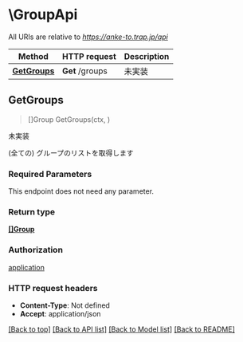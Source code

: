 # \GroupApi

All URIs are relative to *https://anke-to.trap.jp/api*

Method | HTTP request | Description
------------- | ------------- | -------------
[**GetGroups**](GroupApi.md#GetGroups) | **Get** /groups | 未実装



## GetGroups

> []Group GetGroups(ctx, )

未実装

(全ての) グループのリストを取得します

### Required Parameters

This endpoint does not need any parameter.

### Return type

[**[]Group**](Group.md)

### Authorization

[application](../README.md#application)

### HTTP request headers

- **Content-Type**: Not defined
- **Accept**: application/json

[[Back to top]](#) [[Back to API list]](../README.md#documentation-for-api-endpoints)
[[Back to Model list]](../README.md#documentation-for-models)
[[Back to README]](../README.md)

